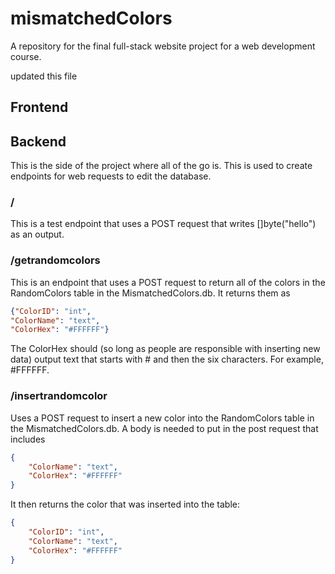 # mismatchedColors
A repository for the final full-stack website project for a web development course.

updated this file

## Frontend

## Backend
This is the side of the project where all of the go is. This is used to create endpoints for web requests to edit the database.

### /
This is a test endpoint that uses a POST request that writes []byte("hello") as an output.

### /getrandomcolors
This is an endpoint that uses a POST request to return all of the colors in the RandomColors table in the MismatchedColors.db. It returns them as 
``` JSON
{"ColorID": "int", 
"ColorName": "text", 
"ColorHex": "#FFFFFF"}
```
The ColorHex should (so long as people are responsible with inserting new data) output text that starts with # and then the six characters. For example, #FFFFFF. 

### /insertrandomcolor
Uses a POST request to insert a new color into the RandomColors table in the MismatchedColors.db. A body is needed to put in the post request that includes
``` JSON
{
    "ColorName": "text",
    "ColorHex": "#FFFFFF"
}
```

It then returns the color that was inserted into the table:

``` JSON
{
    "ColorID": "int",
    "ColorName": "text",
    "ColorHex": "#FFFFFF"
}
```